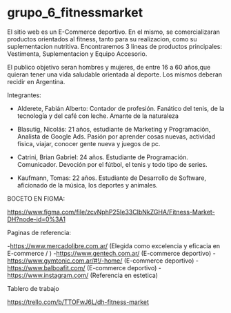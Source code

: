 # grupo_6_fitnessmarket

El sitio web es un E-Commerce deportivo. En el mismo, se comercializaran productos orientados al fitness, tanto para su realizacion, como su suplementacion nutritiva. Encontraremos 3 lineas de productos principales: Vestimenta, Suplementacion y Equipo Accesorio.

El publico objetivo seran hombres y mujeres, de entre 16 a 60 años,que quieran tener una vida saludable orientada al deporte.
Los mismos deberan recidir en Argentina.


Integrantes:
- Alderete, Fabián Alberto: Contador de profesión. Fanático del tenis, de la tecnología y del café con leche. Amante de la naturaleza

- Blasutig, Nicolás: 21 años, estudiante de Marketing y Programación, Analista de Google Ads. 
Pasión por aprender cosas nuevas, actividad fisica, viajar, conocer gente nueva  y juegos de pc.

- Catrini, Brian Gabriel: 24 años. Estudiante de Programación. Comunicador. Devoción por el fútbol,
 el tenis y todo tipo de series.

- Kaufmann, Tomas: 22 años. Estudiante de Desarrollo de Software, aficionado de la música, los deportes y animales.



BOCETO EN FIGMA:

https://www.figma.com/file/zcvNphP25Ie33CIbNkZGHA/Fitness-Market-DH?node-id=0%3A1



Paginas de referencia:

-https://www.mercadolibre.com.ar/ (Elegida como excelencia y eficacia en E-commerce / )
-https://www.gentech.com.ar/ (E-commerce deportivo)
-https://www.gymtonic.com.ar/#!/-home/ (E-commerce deportivo)
-https://www.balboafit.com/ (E-commerce deportivo)
-https://www.instagram.com/ (Referencia en estetica)



Tablero de trabajo

https://trello.com/b/TTOFwJ6L/dh-fitness-market